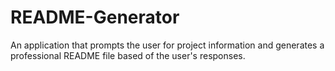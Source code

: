# README-Generator
An application that prompts the user for project information and generates a professional README file based of the user's responses.
